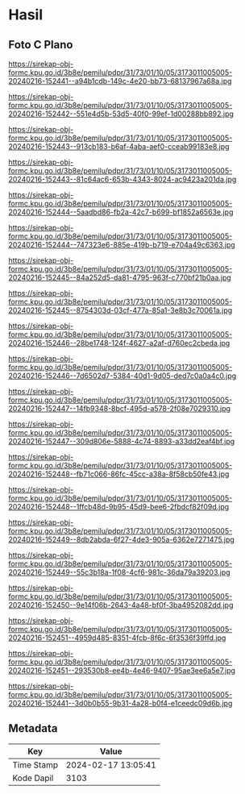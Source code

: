 # Hasil

## Foto C Plano

https://sirekap-obj-formc.kpu.go.id/3b8e/pemilu/pdpr/31/73/01/10/05/3173011005005-20240216-152441--a94b1cdb-149c-4e20-bb73-68137967a68a.jpg

https://sirekap-obj-formc.kpu.go.id/3b8e/pemilu/pdpr/31/73/01/10/05/3173011005005-20240216-152442--551e4d5b-53d5-40f0-99ef-1d00288bb892.jpg

https://sirekap-obj-formc.kpu.go.id/3b8e/pemilu/pdpr/31/73/01/10/05/3173011005005-20240216-152443--913cb183-b6af-4aba-aef0-cceab99183e8.jpg

https://sirekap-obj-formc.kpu.go.id/3b8e/pemilu/pdpr/31/73/01/10/05/3173011005005-20240216-152443--81c64ac6-653b-4343-8024-ac9423a201da.jpg

https://sirekap-obj-formc.kpu.go.id/3b8e/pemilu/pdpr/31/73/01/10/05/3173011005005-20240216-152444--5aadbd86-fb2a-42c7-b699-bf1852a6563e.jpg

https://sirekap-obj-formc.kpu.go.id/3b8e/pemilu/pdpr/31/73/01/10/05/3173011005005-20240216-152444--747323e6-885e-419b-b719-e704a49c6363.jpg

https://sirekap-obj-formc.kpu.go.id/3b8e/pemilu/pdpr/31/73/01/10/05/3173011005005-20240216-152445--84a252d5-da81-4795-963f-c770bf21b0aa.jpg

https://sirekap-obj-formc.kpu.go.id/3b8e/pemilu/pdpr/31/73/01/10/05/3173011005005-20240216-152445--8754303d-03cf-477a-85a1-3e8b3c70061a.jpg

https://sirekap-obj-formc.kpu.go.id/3b8e/pemilu/pdpr/31/73/01/10/05/3173011005005-20240216-152446--28be1748-124f-4627-a2af-d760ec2cbeda.jpg

https://sirekap-obj-formc.kpu.go.id/3b8e/pemilu/pdpr/31/73/01/10/05/3173011005005-20240216-152446--7d6502d7-5384-40d1-9d05-ded7c0a0a4c0.jpg

https://sirekap-obj-formc.kpu.go.id/3b8e/pemilu/pdpr/31/73/01/10/05/3173011005005-20240216-152447--14fb9348-8bcf-495d-a578-2f08e7029310.jpg

https://sirekap-obj-formc.kpu.go.id/3b8e/pemilu/pdpr/31/73/01/10/05/3173011005005-20240216-152447--309d806e-5888-4c74-8893-a33dd2eaf4bf.jpg

https://sirekap-obj-formc.kpu.go.id/3b8e/pemilu/pdpr/31/73/01/10/05/3173011005005-20240216-152448--fb71c066-86fc-45cc-a38a-8f58cb50fe43.jpg

https://sirekap-obj-formc.kpu.go.id/3b8e/pemilu/pdpr/31/73/01/10/05/3173011005005-20240216-152448--1ffcb48d-9b95-45d9-bee6-2fbdcf82f09d.jpg

https://sirekap-obj-formc.kpu.go.id/3b8e/pemilu/pdpr/31/73/01/10/05/3173011005005-20240216-152449--8db2abda-6f27-4de3-905a-6362e7271475.jpg

https://sirekap-obj-formc.kpu.go.id/3b8e/pemilu/pdpr/31/73/01/10/05/3173011005005-20240216-152449--55c3b18a-1f08-4cf6-981c-36da79a39203.jpg

https://sirekap-obj-formc.kpu.go.id/3b8e/pemilu/pdpr/31/73/01/10/05/3173011005005-20240216-152450--9e14f06b-2643-4a48-bf0f-3ba4952082dd.jpg

https://sirekap-obj-formc.kpu.go.id/3b8e/pemilu/pdpr/31/73/01/10/05/3173011005005-20240216-152451--4959d485-8351-4fcb-8f6c-6f3536f39ffd.jpg

https://sirekap-obj-formc.kpu.go.id/3b8e/pemilu/pdpr/31/73/01/10/05/3173011005005-20240216-152451--293530b8-ee4b-4e46-9407-95ae3ee6a5e7.jpg

https://sirekap-obj-formc.kpu.go.id/3b8e/pemilu/pdpr/31/73/01/10/05/3173011005005-20240216-152441--3d0b0b55-9b31-4a28-b0f4-e1ceedc09d6b.jpg


## Metadata

| Key        | Value               |
| ---------- | ------------------- |
| Time Stamp | 2024-02-17 13:05:41 |
| Kode Dapil | 3103                |



